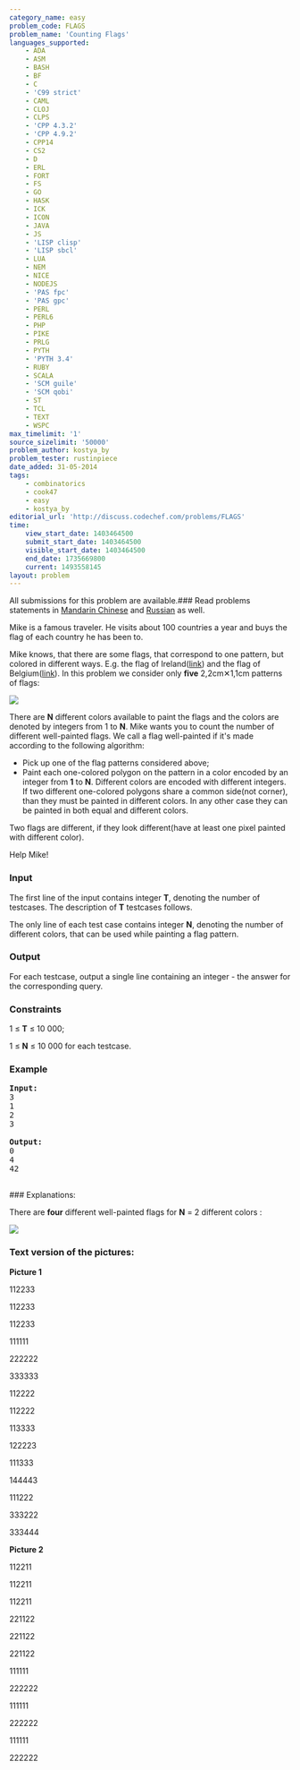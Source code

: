 ```yaml
---
category_name: easy
problem_code: FLAGS
problem_name: 'Counting Flags'
languages_supported:
    - ADA
    - ASM
    - BASH
    - BF
    - C
    - 'C99 strict'
    - CAML
    - CLOJ
    - CLPS
    - 'CPP 4.3.2'
    - 'CPP 4.9.2'
    - CPP14
    - CS2
    - D
    - ERL
    - FORT
    - FS
    - GO
    - HASK
    - ICK
    - ICON
    - JAVA
    - JS
    - 'LISP clisp'
    - 'LISP sbcl'
    - LUA
    - NEM
    - NICE
    - NODEJS
    - 'PAS fpc'
    - 'PAS gpc'
    - PERL
    - PERL6
    - PHP
    - PIKE
    - PRLG
    - PYTH
    - 'PYTH 3.4'
    - RUBY
    - SCALA
    - 'SCM guile'
    - 'SCM qobi'
    - ST
    - TCL
    - TEXT
    - WSPC
max_timelimit: '1'
source_sizelimit: '50000'
problem_author: kostya_by
problem_tester: rustinpiece
date_added: 31-05-2014
tags:
    - combinatorics
    - cook47
    - easy
    - kostya_by
editorial_url: 'http://discuss.codechef.com/problems/FLAGS'
time:
    view_start_date: 1403464500
    submit_start_date: 1403464500
    visible_start_date: 1403464500
    end_date: 1735669800
    current: 1493558145
layout: problem
---
```

All submissions for this problem are available.###  Read problems statements in [Mandarin Chinese](http://www.codechef.com/download/translated/COOK47/mandarin2/FLAGS.pdf) and [Russian](http://www.codechef.com/download/translated/COOK47/russian/FLAGS.pdf) as well.

Mike is a famous traveler. He visits about 100 countries a year and buys the flag of each country he has been to.

Mike knows, that there are some flags, that correspond to one pattern, but colored in different ways. E.g. the flag of Ireland([link](http://en.wikipedia.org/wiki/File:Flag_of_Ireland.svg)) and the flag of Belgium([link](http://en.wikipedia.org/wiki/File:Flag_of_Belgium.svg)). In this problem we consider only **five** 2,2cm✕1,1cm patterns of flags:

![](/download/extimages/e0a288110c029176f586f6eac23b4546.jpg)

There are **N** different colors available to paint the flags and the colors are denoted by integers from 1 to **N**.
Mike wants you to count the number of different well-painted flags. We call a flag well-painted if it's made according to the following algorithm:

- Pick up one of the flag patterns considered above;
- Paint each one-colored polygon on the pattern in a color encoded by an integer from **1** to **N**. Different colors are encoded with different integers. If two different one-colored polygons share a common side(not corner), than they must be painted in different colors. In any other case they can be painted in both equal and different colors.

Two flags are different, if they look different(have at least one pixel painted with different color).

Help Mike!

### Input

The first line of the input contains integer **T**, denoting the number of testcases. The description of **T** testcases follows.

The only line of each test case contains integer **N**, denoting the number of different colors, that can be used while painting a flag pattern.

### Output

For each testcase, output a single line containing an integer - the answer for the corresponding query.

### Constraints

1 ≤ **T** ≤ 10 000;

1 ≤ **N** ≤ 10 000 for each testcase.

### Example

<pre><b>Input:</b>
3
1
2
3

<b>Output:</b>
0
4
42

</pre>### Explanations:
There are **four** different well-painted flags for **N** = 2 different colors :

![](/download/extimages/57c2f54761cda108c18bd840f4638fda.jpg)

### Text version of the pictures: 

**Picture 1**

112233

112233

112233

111111

222222

333333

112222

112222

113333

122223

111333

144443

111222

333222

333444

**Picture 2**

112211

112211

112211

221122

221122

221122

111111

222222

111111

222222

111111

222222
